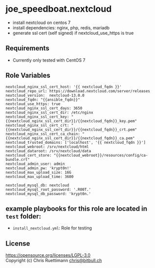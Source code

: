joe_speedboat.nextcloud
=================

* install nextcloud on centos 7
* install dependencies: nginx, php, redis, mariadb
* generate ssl cert (self signed) if nextcloud_use_https is true

Requirements
------------

* Currently only tested with CentOS 7

Role Variables
--------------

```
nextcloud_nginx_ssl_cert_host: '{{ nextcloud_fqdn }}'
nextcloud_repo_url: https://download.nextcloud.com/server/releases
nextcloud_version:  nextcloud-13.0.0
nextcloud_fqdn: "{{ansible_fqdn}}"
nextcloud_use_https: true
nextcloud_nginx_ssl_cert_days: 3650
nextcloud_nginx_ssl_cert_dir: /etc/nginx
nextcloud_nginx_ssl_cert_key: "{{nextcloud_nginx_ssl_cert_dir}}/{{nextcloud_fqdn}}_key.pem"
nextcloud_nginx_ssl_cert_crt: "{{nextcloud_nginx_ssl_cert_dir}}/{{nextcloud_fqdn}}_crt.pem"
nextcloud_nginx_ssl_cert_ca_chain: "{{nextcloud_nginx_ssl_cert_dir}}/{{nextcloud_fqdn}}_ca.pem"
nextcloud_trusted_domains: ['localhost', '{{ nextcloud_fqdn }}']
nextcloud_webroot: /srv/nextcloud/html
nextcloud_dataroot: /srv/nextcloud/data
nextcloud_cert_store: "{{nextcloud_webroot}}/resources/config/ca-bundle.crt"
nextcloud_admin_user: admin
nextcloud_admin_pw: 'krypt0n!'
nextcloud_max_upload_size: 16G
nextcloud_max_upload_time: 3600

nextcloud_mysql_db: nextcloud
nextcloud_mysql_root_password: '.R00T.'
nextcloud_mysql_db_password: 'krypt0n.'

```


example playbooks for this role are located in `test` folder:
--------------
* `install_nextcloud.yml`: Role for testing


License
--------------
https://opensource.org/licenses/LGPL-3.0    
Copyright (c) Chris Ruettimann <chris@bitbull.ch>  

